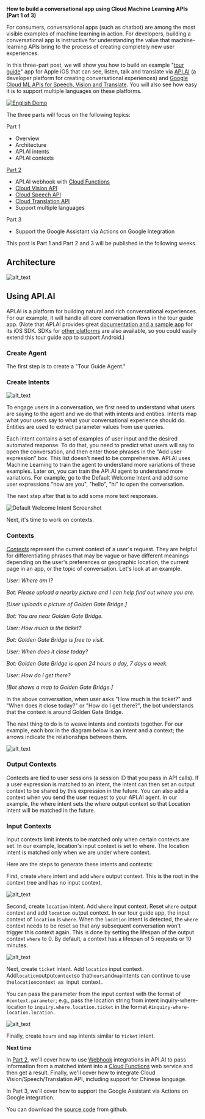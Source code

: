 **How to build a conversational app using Cloud Machine Learning APIs (Part 1 of 3)**

For consumers, conversational apps (such as chatbot) are among the most visible examples of machine learning in action. For developers, building a conversational app is instructive for understanding the value that machine-learning APIs bring to the process of creating completely new user experiences.

In this three-part post, we will show you how to build an example "[tour guide](https://youtu.be/qDAP3ZFjO48)" app for Apple iOS that can see, listen, talk and translate via [API.AI](https://api.ai/) (a developer platform for creating conversational experiences) and [Google Cloud ML APIs for Speech, Vision and Translate](https://cloud.google.com/products/machine-learning/). You will also see how easy it is to support multiple languages on these platforms. 

[![English Demo](http://img.youtube.com/vi/qDAP3ZFjO48/0.jpg)](https://youtu.be/qDAP3ZFjO48)

The three parts will focus on the following topics:

Part 1



*   Overview
*   Architecture
*   API.AI intents
*   API.AI contexts

[Part 2](https://cloudplatform.googleblog.com/2017/08/how-to-build-a-conversational-app-using-Cloud-Machine-Learning-APIs-Part-2.html)



*   API.AI webhook with [Cloud Functions](https://cloud.google.com/functions/)
*   [Cloud Vision API](https://cloud.google.com/vision/)
*   [Cloud Speech API](https://cloud.google.com/speech/)
*   [Cloud Translation API](https://cloud.google.com/translate/)
*   Support multiple languages

Part 3



*   Support the Google Assistant via Actions on Google Integration

This post is Part 1 and Part 2 and 3 will be published in the following weeks.


## Architecture

![alt_text](chatbots-8.png "Architecture")

## Using API.AI


API.AI is a platform for building natural and rich conversational experiences. For our example, it will handle all core conversation flows in the tour guide app. (Note that API.AI provides great [documentation and a sample app](https://github.com/api-ai/apiai-ios-client) for its iOS SDK. SDKs for [other platforms](https://docs.api.ai/docs/sdks) are also available, so you could easily extend this tour guide app to support Android.)


### Create Agent

The first step is to create a "Tour Guide Agent." 


### Create Intents

![alt_text](chatbots-3.png "Create Intents Screenshot")

To engage users in a conversation, we first need to understand what users are saying to the agent and we do that with intents and entities. Intents map what your users say to what your conversational experience should do. Entities are used to extract parameter values from use queries.

Each intent contains a set of examples of user input and the desired automated response. To do that, you need to predict what users will say to open the conversation, and then enter those phrases in the "Add user expression" box. This list doesn't need to be comprehensive. API.AI uses Machine Learning to train the agent to understand more variations of these examples. Later on, you can train the API.AI agent to understand more variations. For example, go to the Default Welcome Intent and add some user expressions "how are you", "hello", "hi" to open the conversation.

The next step after that is to add some more text responses. 

![Default Welcome Intent Screenshot](chatbots-6.png "Default Welcome Intent Screenshot")


Next, it's time to work on contexts.


### Contexts

_[Contexts](https://docs.api.ai/docs/concept-contexts)_ represent the current context of a user's request. They are helpful for differentiating phrases that may be vague or have different meanings depending on the user's preferences or geographic location, the current page in an app, or the topic of conversation. Let's look at an example.

_User: Where am I?_

_Bot: Please upload a nearby picture and I can help find out where you are._

_[User uploads a picture of Golden Gate Bridge.]_

_Bot: You are near Golden Gate Bridge._

_User: How much is the ticket?_

_Bot: Golden Gate Bridge is free to visit._

_User: When does it close today?_

_Bot: Golden Gate Bridge is open 24 hours a day, 7 days a week._

_User: How do I get there?_

_[Bot shows a map to Golden Gate Bridge.]_

In the above conversation, when user asks "How much is the ticket?" and "When does it close today?" or "How do I get there?", the bot understands that the context is around Golden Gate Bridge.

The next thing to do is to weave intents and contexts together. For our example, each box in the diagram below is an intent and a context; the arrows indicate the relationships between them.

![alt_text](chatbots-7.png "Contexts Relationship")



### Output Contexts

Contexts are tied to user sessions (a session ID that you pass in API calls). If a user expression is matched to an intent, the intent can then set an output context to be shared by this expression in the future. You can also add a context when you send the user request to your API.AI agent. In our example, the where intent sets the where output context so that Location intent will be matched in the future.


### Input Contexts

Input contexts limit intents to be matched only when certain contexts are set. In our example, location's input context is set to where. The location intent is matched only when we are under where context.

Here are the steps to generate these intents and contexts:

First, create `where` intent and add `where` output context. This is the root in the context tree and has no input context.

![alt_text](chatbots-2.png "Contexts Screenshot")


Second, create `location` intent. Add `where` input context. Reset `where` output context and add `location` output context. In our tour guide app, the input context of `location` is `where`. When the `location` intent is detected, the `where` context needs to be reset so that any subsequent conversation won't trigger this context again. This is done by setting the lifespan of the output context `where` to 0. By default, a context has a lifespan of 5 requests or 10 minutes.

![alt_text](chatbots-5.png "Location Screenshot")


Next, create `ticket` intent. Add `location` input context`. `Add` location `output` context `so that` hours `and` map `intents can continue to use the` location `context` `as` `input` `context`.`

You can pass the parameter from the input context with the format of `#context.parameter`; e.g., pass the location string from intent inquiry-where-location to `inquiry.where.location.ticket` in the format `#inquiry-where-location.location.`

![alt_text](chatbots-1.png "Ticket Screenshot")


Finally, create `hours` and `map` intents similar to `ticket` intent.

**Next time**

In [Part 2](https://cloudplatform.googleblog.com/2017/08/how-to-build-a-conversational-app-using-Cloud-Machine-Learning-APIs-Part-2.html), we'll cover how to use [Webhook](https://docs.api.ai/docs/webhook) integrations in API.AI to pass information from a matched intent into a [Cloud Functions](https://cloud.google.com/functions/) web service and then get a result. Finally, we'll cover how to integrate Cloud Vision/Speech/Translation API, including support for Chinese language.

In Part 3, we'll cover how to support the Google Assistant via Actions on Google integration.

You can download the [source code](https://github.com/google/ios-chatbot) from github.
